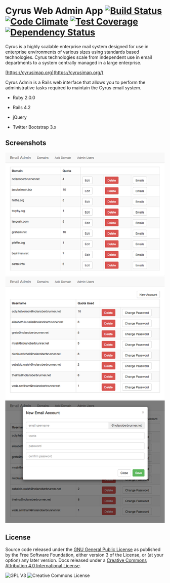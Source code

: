 # Cyrus Web Admin App [![Build Status](https://travis-ci.org/mutalis/cyrus_admin.svg?branch=master)](https://travis-ci.org/mutalis/cyrus_admin) [![Code Climate](https://codeclimate.com/github/mutalis/cyrus_admin/badges/gpa.svg)](https://codeclimate.com/github/mutalis/cyrus_admin) [![Test Coverage](https://codeclimate.com/github/mutalis/cyrus_admin/badges/coverage.svg)](https://codeclimate.com/github/mutalis/cyrus_admin) [![Dependency Status](https://gemnasium.com/mutalis/cyrus_admin.svg)](https://gemnasium.com/mutalis/cyrus_admin)

Cyrus is a highly scalable enterprise mail system designed for use in enterprise environments of various sizes using standards based technologies. Cyrus technologies scale from independent use in email departments to a system centrally managed in a large enterprise.

[https://cyrusimap.org](https://cyrusimap.org/)

Cyrus Admin is a Rails web interface that allows you to perform the administrative tasks required to maintain the Cyrus email system.

* Ruby 2.0.0

* Rails 4.2

* jQuery

* Twitter Bootstrap 3.x

## Screenshots

![Domain list](docs/domains-list.png)
![Email list](docs/email-list.png)
![New email account](docs/new-email-account.png)

## License

Source code released under the [GNU General Public License](http://www.gnu.org/licenses/gpl-3.0.html) as published by the Free Software Foundation, either version 3 of the License, or (at your option) any later version. Docs released under a [Creative Commons Attribution 4.0 International License](http://creativecommons.org/licenses/by/4.0/).

![GPL V3](http://www.gnu.org/graphics/gplv3-88x31.png) ![Creative Commons License](https://i.creativecommons.org/l/by/4.0/88x31.png)
